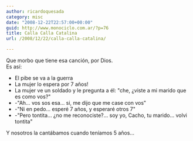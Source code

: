 ```yaml
---
author: ricardoquesada
category: misc
date: "2008-12-22T22:57:00+00:00"
guid: http://www.monociclo.com.ar/?p=76
title: Calla Calla Catalina
url: /2008/12/22/calla-calla-catalina/

---
```

Que morbo que tiene esa canción, por Dios.  
Es así:  

- El pibe se va a la guerra
- La mujer lo espera por 7 años!
- La mujer ve un soldado y le pregunta a él: "che, ¿viste a mi marido que es como vos?"
- -"Ah... vos sos esa... si, me dijo que me case con vos"
- -"Ni en pedo... esperé 7 años, y esperaré otros 7"
- -"Pero tontita... ¿no me reconociste?... soy yo, Cacho, tu marido... volvi tontita"

Y nosotros la cantábamos cuando teníamos 5 años...
